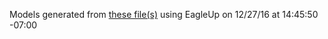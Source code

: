 Models generated from [these file(s)](https://raw.github.com/sparkfun/SSOP-DIP_Adapter_16-Pin/c8905416c4503a5b06144e25081dfed56f884e36/Hardware/SparkFun_SSOP16_Breakout_v10.brd) using EagleUp on 12/27/16 at 14:45:50 -07:00
